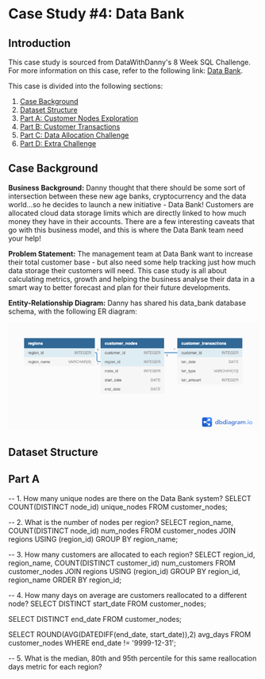 # Case Study #4: Data Bank
## Introduction

This case study is sourced from DataWithDanny's 8 Week SQL Challenge. For more information on this case, refer to the following link: [Data Bank](https://8weeksqlchallenge.com/case-study-4/). 

This case is divided into the following sections:
1. [Case Background](#case-background)
2. [Dataset Structure](#dataset-structure)
4. [Part A: Customer Nodes Exploration](#part-a-customer-nodes-exploration)
5. [Part B: Customer Transactions](#part-b-customer-transactions)
6. [Part C: Data Allocation Challenge](#part-c-data-allocation-challenge)
7. [Part D: Extra Challenge](#part-d-extra-challenge)

## Case Background

**Business Background:** Danny thought that there should be some sort of intersection between these new age banks, cryptocurrency and the data world…so he decides to launch a new initiative - Data Bank! Customers are allocated cloud data storage limits which are directly linked to how much money they have in their accounts. There are a few interesting caveats that go with this business model, and this is where the Data Bank team need your help!

**Problem Statement:** The management team at Data Bank want to increase their total customer base - but also need some help tracking just how much data storage their customers will need. This case study is all about calculating metrics, growth and helping the business analyse their data in a smart way to better forecast and plan for their future developments. 

**Entity-Relationship Diagram:** Danny has shared his data_bank database schema, with the following ER diagram: 
<p align="center">
  <img src="https://github.com/annaxyhu/8-week-sql-challenge/blob/main/Case%20%234%20-%20Data%20Bank/Case4-ER-diagram.png"/>
</p>

## Dataset Structure

## Part A
-- 1. How many unique nodes are there on the Data Bank system?
SELECT COUNT(DISTINCT node_id) unique_nodes
FROM customer_nodes;

-- 2. What is the number of nodes per region?
SELECT region_name, COUNT(DISTINCT node_id) num_nodes
FROM customer_nodes
JOIN regions USING (region_id)
GROUP BY region_name;

-- 3. How many customers are allocated to each region?
SELECT region_id, region_name, COUNT(DISTINCT customer_id) num_customers
FROM customer_nodes
JOIN regions USING (region_id)
GROUP BY region_id, region_name
ORDER BY region_id;

-- 4. How many days on average are customers reallocated to a different node?
SELECT DISTINCT start_date
FROM customer_nodes;

SELECT DISTINCT end_date
FROM customer_nodes;

SELECT ROUND(AVG(DATEDIFF(end_date, start_date)),2) avg_days
FROM customer_nodes
WHERE end_date != '9999-12-31';

-- 5. What is the median, 80th and 95th percentile for this same reallocation days metric for each region?
